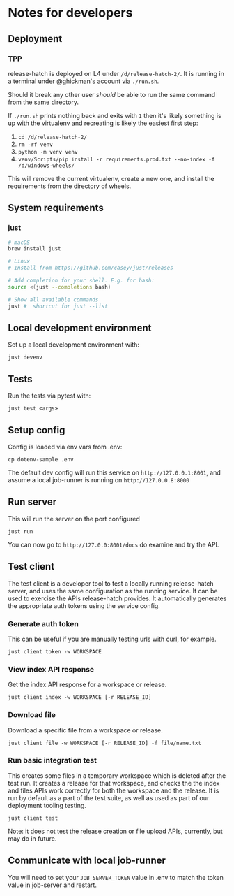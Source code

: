 # Notes for developers

## Deployment

### TPP
release-hatch is deployed on L4 under `/d/release-hatch-2/`.
It is running in a terminal under @ghickman's account via `./run.sh`.

Should it break any other user _should_ be able to run the same command from the same directory.

If `./run.sh` prints nothing back and exits with `1` then it's likely something is up with the virtualenv and recreating is likely the easiest first step:

1. `cd /d/release-hatch-2/`
1. `rm -rf venv`
1. `python -m venv venv`
1. `venv/Scripts/pip install -r requirements.prod.txt --no-index -f /d/windows-wheels/`

This will remove the current virtualenv, create a new one, and install the requirements from the directory of wheels.


## System requirements

### just

```sh
# macOS
brew install just

# Linux
# Install from https://github.com/casey/just/releases

# Add completion for your shell. E.g. for bash:
source <(just --completions bash)

# Show all available commands
just #  shortcut for just --list
```


## Local development environment


Set up a local development environment with:
```
just devenv
```

## Tests
Run the tests via pytest with:
```
just test <args>
```


## Setup config

Config is loaded via env vars from .env:

`cp dotenv-sample .env`

The default dev config will run this service on `http://127.0.0.1:8001`, and
assume a local job-runner is running on `http://127.0.0.8:8000`


## Run server

This will run the server on the port configured

`just run`

You can now go to `http://127.0.0:8001/docs` do examine and try the API.


## Test client

The test client is a developer tool to test a locally running release-hatch
server, and uses the same configuration as the running service. It can be used
to exercise the APIs release-hatch provides. It automatically generates the
appropriate auth tokens using the service config.

### Generate auth token

This can be useful if you are manually testing urls with curl, for example.

    just client token -w WORKSPACE

### View index API response

Get the index API response for a workspace or release.

    just client index -w WORKSPACE [-r RELEASE_ID]

### Download file

Download a specific file from a workspace or release.

    just client file -w WORKSPACE [-r RELEASE_ID] -f file/name.txt

### Run basic integration test

This creates some files in a temporary workspace which is deleted after the
test run. It creates a release for that workspace, and checks the the index and
files APIs work correctly for both the workspace and the release.  It is run by
default as a part of the test suite, as well as used as part of our deployment
tooling testing.

    just client test

Note: it does not test the release creation or file upload APIs, currently, but
may do in future.


## Communicate with local job-runner

You will need to set your `JOB_SERVER_TOKEN` value in .env to match the token value in
job-server and restart.

